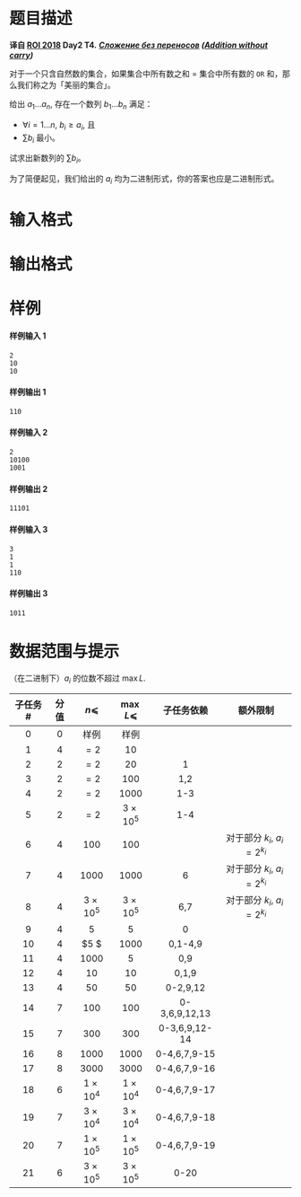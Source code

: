 
# 题目描述

**译自 [ROI 2018](http://neerc.ifmo.ru/school/archive/2017-2018.html) Day2 T4.** ***[Сложение без переносов](http://neerc.ifmo.ru/school/archive/2017-2018/ru-olymp-roi-2018-day2.pdf) ([Addition without carry](http://codeforces.com/gym/102154/problem/A))***

对于一个只含自然数的集合，如果集合中所有数之和 = 集合中所有数的 $\mathtt{OR}$ 和，那么我们称之为「美丽的集合」。

给出 $a_1\ldots a_n,$ 存在一个数列 $b_1\ldots b_n$ 满足：
* $\forall i=1\ldots n,$ $b_i\geq a_i,$ 且
* $\sum b_i$ 最小。

试求出新数列的 $\sum b_i$。

为了简便起见，我们给出的 $a_i$ 均为二进制形式，你的答案也应是二进制形式。

# 输入格式



# 输出格式



# 样例

#### 样例输入 1
```plain
2
10
10
```

#### 样例输出 1
```plain
110
```

#### 样例输入 2
```plain
2
10100
1001
```

#### 样例输出 2
```plain
11101
```

#### 样例输入 3
```plain
3
1
1
110
```

#### 样例输出 3
```plain
1011
```

# 数据范围与提示

（在二进制下）$a_i$ 的位数不超过 $\max L$.

|子任务 #|分值         | $n⩽$   | $\max L⩽$ | 子任务依赖    | 额外限制                      |
|:-----:|:-----------:|:------:|:---------:|:-------------:|:----------------------------:|
| 0     |&nbsp;0&nbsp;| 样例   |  样例      |               |                              |
| 1     | 4           | $=2$   | $10$      |               |                              |
| 2     |&nbsp;2&nbsp;| $=2$   | $20$      | 1             |                              |
| 3     | 2           | $=2$   | $100$     | 1,2           |                              |
| 4     |&nbsp;2&nbsp;| $=2$   | $1000$    | 1-3           |                              |
| 5     | 2           | $=2$   | $3×10^5$  | 1-4           |                              |
| 6     | 4           | $100$  | $100$     |               | 对于部分 $k_i,$ $a_i=2^{k_i}$ |
| 7     |&nbsp;4&nbsp;| $1000$ | $1000$    | 6             | 对于部分 $k_i,$ $a_i=2^{k_i}$ |
| 8     | 4           |$3×10^5$| $3×10^5$  | 6,7           | 对于部分 $k_i,$ $a_i=2^{k_i}$ |
| 9     |&nbsp;4&nbsp;| $5$    | $5$       | 0             |                              |
| 10    | 4           | $5 $   | $1000$    | 0,1-4,9       |                              |
| 11    |&nbsp;4&nbsp;| $1000$ | $5$       | 0,9           |                              |
| 12    | 4           | $10$   | $10$      | 0,1,9         |                              |
| 13    |&nbsp;4&nbsp;| $50$   | $50$      | 0-2,9,12      |                              |
| 14    | 7           | $100$  | $100$     | 0-3,6,9,12,13 |                              |
| 15    |&nbsp;7&nbsp;| $300$  | $300$     | 0-3,6,9,12-14 |                              |
| 16    | 8           | $1000$ | $1000$    | 0-4,6,7,9-15  |                              |
| 17    |&nbsp;8&nbsp;| $3000$ | $3000$    | 0-4,6,7,9-16  |                              |
| 18    | 6           |$1×10^4$| $1×10^4$  | 0-4,6,7,9-17  |                              |
| 19    | 7           |$3×10^4$| $3×10^4$  | 0-4,6,7,9-18  |                              |
| 20    |&nbsp;7&nbsp;|$1×10^5$| $1×10^5$  | 0-4,6,7,9-19  |                              |
| 21    | 6           |$3×10^5$| $3×10^5$  | 0-20          |                              |





